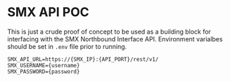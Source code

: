 # SMX API POC

This is just a crude proof of concept to be used as a building block for interfacing with the SMX Northbound Interface API.
Environment varialbes should be set in `.env` file prior to running.

```.env
SMX_API_URL=https://{SMX_IP}:{API_PORT}/rest/v1/
SMX_USERNAME={username}
SMX_PASSWORD={password}
```
